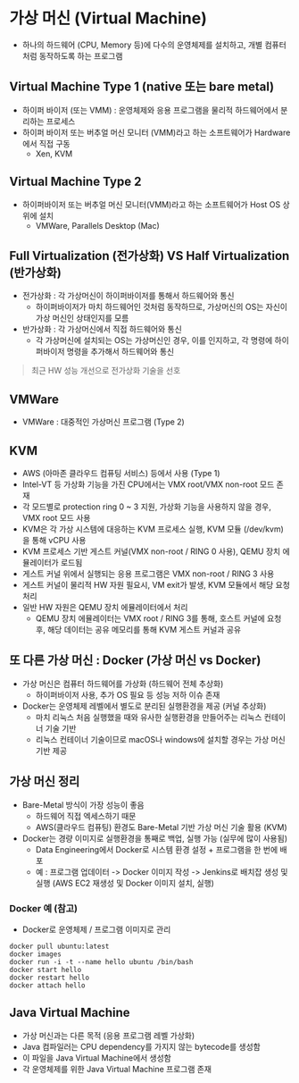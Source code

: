 # 가상 머신 (Virtual Machine)
- 하나의 하드웨어 (CPU, Memory 등)에 다수의 운영체제를 설치하고, 개별 컴퓨터처럼 동작하도록 하는 프로그램

## Virtual Machine Type 1 (native 또는 bare metal)
- 하이퍼 바이저 (또는 VMM) : 운영체제와 응용 프로그램을 물리적 하드웨어에서 분리하는 프로세스
- 하이퍼 바이저 또는 버추얼 머신 모니터 (VMM)라고 하는 소프트웨어가 Hardware에서 직접 구동
    - Xen, KVM

## Virtual Machine Type 2
- 하이퍼바이저 또는 버추얼 머신 모니터(VMM)라고 하는 소프트웨어가 Host OS 상위에 설치
    - VMWare, Parallels Desktop (Mac)

## Full Virtualization (전가상화) VS Half Virtualization (반가상화)
- 전가상화 : 각 가상머신이 하이퍼바이저를 통해서 하드웨어와 통신
    - 하이퍼바이저가 마치 하드웨어인 것처럼 동작하므로, 가상머신의 OS는 자신이 가상 머신인 상태인지를 모름
- 반가상화 : 각 가상머신에서 직접 하드웨어와 통신
    - 각 가상머신에 설치되는 OS는 가상머신인 경우, 이를 인지하고, 각 명령에 하이퍼바이저 명령을 추가해서 하드웨어와 통신
> 최근 HW 성능 개선으로 전가상화 기술을 선호

## VMWare
- VMWare : 대중적인 가상머신 프로그램 (Type 2)

## KVM
- AWS (아마존 클라우드 컴퓨팅 서비스) 등에서 사용 (Type 1)
- Intel-VT 등 가상화 기능을 가진 CPU에서는 VMX root/VMX non-root 모드 존재
- 각 모드별로 protection ring 0 ~ 3 지원, 가상화 기능을 사용하지 않을 경우, VMX root 모드 사용
- KVM은 각 가상 시스템에 대응하는 KVM 프로세스 실행, KVM 모듈 (/dev/kvm)을 통해 vCPU 사용
- KVM 프로세스 기반 게스트 커널(VMX non-root / RING 0 사용), QEMU 장치 에뮬레이터가 로드됨
- 게스트 커널 위에서 실행되는 응용 프로그램은 VMX non-root / RING 3 사용
- 게스트 커널이 물리적 HW 자원 필요시, VM exit가 발생, KVM 모듈에서 해당 요청 처리
- 일반 HW 자원은 QEMU 장치 에뮬레이터에서 처리
    - QEMU 장치 에뮬레이터는 VMX root / RING 3를 통해, 호스트 커널에 요청 후, 해당 데이터는 공유 메모리를 통해
    KVM 게스트 커널과 공유

## 또 다른 가상 머신 : Docker (가상 머신 vs Docker)
- 가상 머신은 컴퓨터 하드웨어를 가상화 (하드웨어 전체 추상화)
    - 하이퍼바이저 사용, 추가 OS 필요 등 성능 저하 이슈 존재
- Docker는 운영체제 레벨에서 별도로 분리된 실행환경을 제공 (커널 추상화)
    - 마치 리눅스 처음 실행했을 때와 유사한 실행환경을 만들어주는 리눅스 컨테이너 기술 기반
    - 리눅스 컨테이너 기술이므로 macOS나 windows에 설치할 경우는 가상 머신 기반 제공

## 가상 머신 정리
- Bare-Metal 방식이 가장 성능이 좋음
    - 하드웨어 직접 엑세스하기 때문
    - AWS(클라우드 컴퓨팅) 환경도 Bare-Metal 기반 가상 머신 기술 활용 (KVM)
- Docker는 경량 이미지로 실행환경을 통째로 백업, 실행 가능 (실무에 많이 사용됨)
    - Data Engineering에서 Docker로 시스템 환경 설정 + 프로그램을 한 번에 배포
    - 예 : 프로그램 업데이터 -> Docker 이미지 작성 -> Jenkins로 배치잡 생성 및 실행 
      (AWS EC2 재생성 및 Docker 이미지 설치, 실행)

### Docker 예 (참고)
- Docker로 운영체제 / 프로그램 이미지로 관리
```
docker pull ubuntu:latest
docker images
docker run -i -t --name hello ubuntu /bin/bash
docker start hello
docker restart hello
docker attach hello
```

## Java Virtual Machine
- 가상 머신과는 다른 목적 (응용 프로그램 레벨 가상화)
- Java 컴파일러는 CPU dependency를 가지지 않는 bytecode를 생성함
- 이 파일을 Java Virtual Machine에서 생성함
- 각 운영체제를 위한 Java Virtual Machine 프로그램 존재
